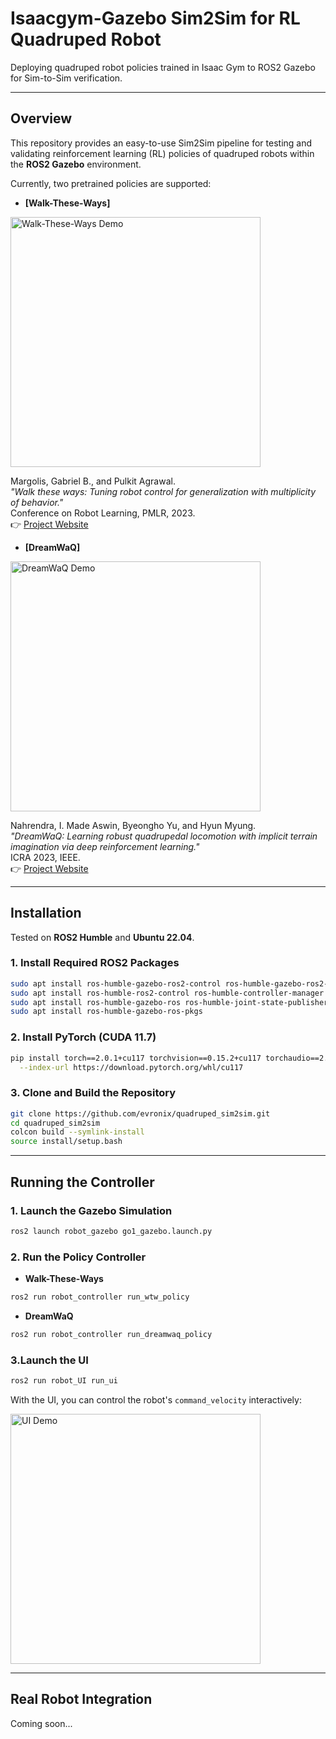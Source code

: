 # Isaacgym-Gazebo Sim2Sim for RL Quadruped Robot

Deploying quadruped robot policies trained in Isaac Gym to ROS2 Gazebo for Sim-to-Sim verification.

---

## Overview

This repository provides an easy-to-use Sim2Sim pipeline for testing and validating reinforcement learning (RL) policies of quadruped robots within the **ROS2 Gazebo** environment.

Currently, two pretrained policies are supported:

- **[Walk-These-Ways]**  
<img src="https://github.com/user-attachments/assets/9a4557a4-4edb-4af4-af57-21c00eb30f29" width="400" alt="Walk-These-Ways Demo"/>

  Margolis, Gabriel B., and Pulkit Agrawal.  
  _"Walk these ways: Tuning robot control for generalization with multiplicity of behavior."_  
  Conference on Robot Learning, PMLR, 2023.  
  👉 [Project Website](https://gmargo11.github.io/walk-these-ways/)

- **[DreamWaQ]**  
<img src="https://github.com/user-attachments/assets/ad6d17cb-c78e-4be6-9121-1067109f52e9" width="400" alt="DreamWaQ Demo"/>

  Nahrendra, I. Made Aswin, Byeongho Yu, and Hyun Myung.  
  _"DreamWaQ: Learning robust quadrupedal locomotion with implicit terrain imagination via deep reinforcement learning."_  
  ICRA 2023, IEEE.  
  👉 [Project Website](https://sites.google.com/view/dreamwaq)

---

## Installation

Tested on **ROS2 Humble** and **Ubuntu 22.04**.

### 1. Install Required ROS2 Packages

```bash
sudo apt install ros-humble-gazebo-ros2-control ros-humble-gazebo-ros2-control-demos
sudo apt install ros-humble-ros2-control ros-humble-controller-manager
sudo apt install ros-humble-gazebo-ros ros-humble-joint-state-publisher
sudo apt install ros-humble-gazebo-ros-pkgs
```

### 2. Install PyTorch (CUDA 11.7)

```bash
pip install torch==2.0.1+cu117 torchvision==0.15.2+cu117 torchaudio==2.0.2+cu117 \
  --index-url https://download.pytorch.org/whl/cu117
```

### 3. Clone and Build the Repository

```bash
git clone https://github.com/evronix/quadruped_sim2sim.git
cd quadruped_sim2sim
colcon build --symlink-install
source install/setup.bash
```

---

## Running the Controller

### 1. Launch the Gazebo Simulation

```bash
ros2 launch robot_gazebo go1_gazebo.launch.py
```

### 2. Run the Policy Controller

- **Walk-These-Ways**

```bash
ros2 run robot_controller run_wtw_policy
```

- **DreamWaQ**

```bash
ros2 run robot_controller run_dreamwaq_policy
```

### 3.Launch the UI

```bash
ros2 run robot_UI run_ui
```

With the UI, you can control the robot's `command_velocity` interactively:

<img src="https://github.com/user-attachments/assets/47d30867-16ad-4d53-af50-28cf05a7e717" width="400" alt="UI Demo"/>




---

## Real Robot Integration

Coming soon...

